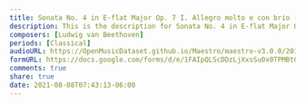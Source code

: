 ```yaml
---
title: Sonata No. 4 in E-flat Major Op. 7 I. Allegro molto e con brio (5)
description: This is the description for Sonata No. 4 in E-flat Major Op. 7 I. Allegro molto e con brio by Ludwig van Beethoven
composers: [Ludwig van Beethoven]
periods: [Classical]
audioURL: https://OpenMusicDataset.github.io/Maestro/maestro-v3.0.0/2017/MIDI-Unprocessed_060_PIANO060_MID--AUDIO-split_07-07-17_Piano-e_2-04_wav--4.midi
formURL: https://docs.google.com/forms/d/e/1FAIpQLScDDzLjXxsSu0x0TPMBtCskmeEVoRoRz_38xonWupQYbVlQBg/viewform
comments: true
share: true
date: 2021-08-08T07:43:13-06:00
---
```


